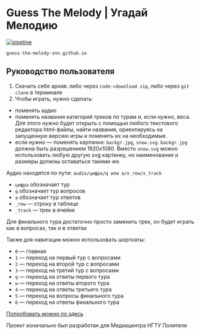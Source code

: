 # Guess The Melody | Угадай Мелодию
[![pipeline](https://github.com/sannoization/guess-the-melody/actions/workflows/pages/pages-build-deployment/badge.svg?branch=master)](https://github.com/sannoization/guess-the-melody/actions/workflows/pages/pages-build-deployment)


`guess-the-melody-snn.github.io`
## Руководство пользователя

1. Скачать себе архив: либо через `code->download zip`, либо через `git clone` в терминале
2. Чтобы играть, нужно сделать:
- поменять аудио
- поменять названия категорий треков по турам и, если нужно, веса. Для этого нужно будет открыть с помощью любого текстового редактора html-файлы, найти названия, ориентируясь на запущенную версию игры и поменять их на необходимые.
- если нужно — поменять картинки: `backgr.jpg`, `snow.svg`. `backgr.jpg` должна быть разрешением 1920x1080. Вместо `snow.svg` можно использовать любую другую svg картинку, но наименование и размеры должны оставаться такими же.

Аудио находятся по пути:
`audio/цифра/q или a/x_row/x_track`

- `цифра` обозначает тур
- `q` обозначает тур вопросов
- `a` обозначает тур ответов
- `_row` — строку в таблице
- `_track` — трек в ячейке

Для финального тура достаточно просто заменить трек, он будет играть как в вопросах, так и в ответах

Также для навигации можно использовать шорткаты:
- `0` — главная
- `1` — переход на первый тур с вопросами
- `2` — переход на второй тур с вопросами
- `3` — переход на третий тур с вопросами
- `q` — переход на ответы первого тура
- `w` — переход на ответы второго тура
- `4` — переход на ответы третьего тура
- `5` — переход на вопросы финального тура
- `6` — переход на ответы финального тура

[Попробовать можно по здесь](https://sannoization.github.io/guess-the-melody/)

Проект изначально был разработан для Медиацентра НГТУ Полителе
